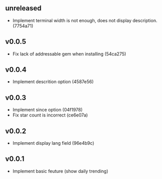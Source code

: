 ## unreleased

* Implement terminal width is not enough, does not display description. (7754a71)


## v0.0.5

* Fix lack of addressable gem when installing (54ca275)


## v0.0.4

* Implement descrition option (4587e56)

## v0.0.3

* Implement since option (04f1978)
* Fix star count is incorrect (ce6e07a)

## v0.0.2

* Implement display lang field (96e4b9c)

## v0.0.1

* Implement basic feuture (show daily trending)
